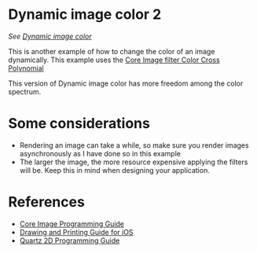 # Dynamic image color 2

*See [Dynamic image color](https://github.com/jkereako/dynamic-image-color/)*

This is another example of how to change the color of an image dynamically. This example uses the [Core Image filter Color Cross Polynomial](https://developer.apple.com/library/ios/documentation/GraphicsImaging/Reference/CoreImageFilterReference/index.html#//apple_ref/doc/filter/ci/CIColorCrossPolynomial)

This version of Dynamic image color has more freedom among the color spectrum.

# Some considerations
- Rendering an image can take a while, so make sure you render images asynchronously as I have done so in this example
- The larger the image, the more resource expensive applying the filters will be. Keep this in mind when designing your application.

# References
- [Core Image Programming Guide](https://developer.apple.com/library/ios/documentation/GraphicsImaging/Conceptual/CoreImaging/ci_intro/ci_intro.html)
- [Drawing and Printing Guide for iOS](https://developer.apple.com/library/ios/documentation/2DDrawing/Conceptual/DrawingPrintingiOS/GraphicsDrawingOverview/GraphicsDrawingOverview.html)
- [Quartz 2D Programming Guide](https://developer.apple.com/library/ios/documentation/GraphicsImaging/Conceptual/drawingwithquartz2d/Introduction/Introduction.html)

